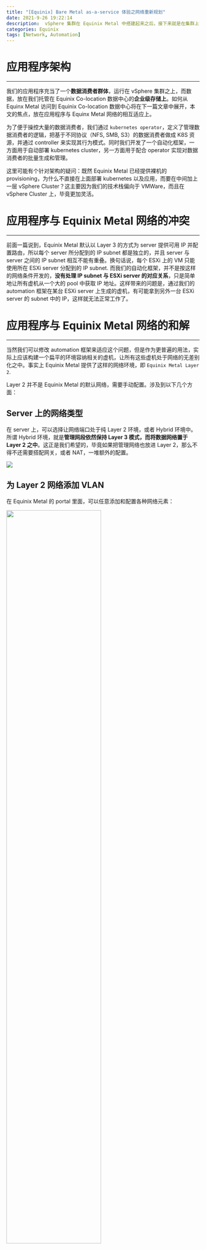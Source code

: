 ```yaml
---
title: "[Equinix] Bare Metal as-a-service 体验之网络重新规划"
date: 2021-9-26 19:22:14
description:  vSphere 集群在 Equinix Metal 中搭建起来之后，接下来就是在集群上面部署应用程序。我们的应用程序是一个简单的分布式的数据消费者，通过一套自研的 automation framework 将其部署在 vSphere 集群上。本文对该应用的部署进行展开，通过分解应用对网络的要求，调整 Equinix Metal 的网络。
categories: Equinix
tags: [Network, Automation]
---
```


# 应用程序架构
---
我们的应用程序充当了一个**数据消费者群体**，运行在 vSphere 集群之上，而数据，放在我们托管在 Equinix Co-location 数据中心的**企业级存储上**。如何从 Equinx Metal 访问到 Equinix Co-location 数据中心将在下一篇文章中展开，本文的焦点，放在应用程序与 Equinx Metal 网络的相互适应上。

为了便于操控大量的数据消费者，我们通过 `kubernetes operator`，定义了管理数据消费者的逻辑，把基于不同协议（NFS, SMB, S3）的数据消费者做成 K8S 资源，并通过 controller 来实现其行为模式。同时我们开发了一个自动化框架，一方面用于自动部署 kubernetes cluster，另一方面用于配合 operator 实现对数据消费者的批量生成和管理。

这里可能有个针对架构的疑问：既然 Equinix Metal 已经提供裸机的 provisioning，为什么不直接在上面部署 kubernetes 以及应用，而要在中间加上一层 vSphere Cluster？这主要因为我们的技术栈偏向于 VMWare，而且在 vSphere Cluster 上，毕竟更加灵活。

# 应用程序与 Equinix Metal 网络的冲突
---
前面一篇说到，Equinix Metal 默认以 Layer 3 的方式为 server 提供可用 IP 并配置路由，所以每个 server 所分配到的 IP subnet 都是独立的，并且 server 与 server 之间的 IP subnet 相互不能有重叠。换句话说，每个 ESXi 上的 VM 只能使用所在 ESXi server 分配到的 IP subnet. 而我们的自动化框架，并不是按这样的网络条件开发的，**没有处理 IP subnet 与 ESXi server 的对应关系**，只是简单地让所有虚机从一个大的 pool 中获取 IP 地址。这样带来的问题是，通过我们的 automation 框架在某台 ESXi server 上生成的虚机，有可能拿到另外一台 ESXi server 的 subnet 中的 IP，这样就无法正常工作了。

# 应用程序与 Equinix Metal 网络的和解
---
当然我们可以修改 automation 框架来适应这个问题，但是作为更普遍的用法，实际上应该构建一个扁平的环境容纳相关的虚机，让所有这些虚机处于网络的无差别化之中。事实上 Equinix Metal 提供了这样的网络环境，即 `Equinix Metal Layer 2`.

Layer 2 并不是 Equinix Metal 的默认网络，需要手动配置。涉及到以下几个方面：

## Server 上的网络类型
在 server 上，可以选择让网络端口处于纯 Layer 2 环境，或者 Hybrid 环境中。所谓 Hybrid 环境，就是**管理网段依然保持 Layer 3 模式，而将数据网络置于 Layer 2 之中**。这正是我们希望的，毕竟如果把管理网络也放进 Layer 2，那么不得不还需要搭配网关，或者 NAT，一堆额外的配置。

<img src="network-type.png">

## 为 Layer 2 网络添加 VLAN
在 Equinix Metal 的 portal 里面，可以任意添加和配置各种网络元素：

<img src="vlan1.png" width=70%>

添加 VLAN 的同时，指定该 VLAN 在哪个数据中心范围生效，以及相应的 VLAN ID:

<img src="vlan2.png">

经过以上配置，达到的效果是：server 被连入了 Equinix Metal 数据中心的交换机，而交换机上的端口为二层配置，并且打通了 Vlan 3105. 整个过程，并不需要动任何硬件，**Equinix 已经全部实现了 software defined**. 

## ESXi 上的相应配置
接下来，需要在 server 的 OS 层面，让发送的数据包都带上 tag 3105. 具体来说，在 vSwitch 中添加一个 port group，赋予 VLAN ID 3105. 而将所有的虚机，放在这个 port group 即可。

<img src="port-group.png">

经过以上网络调整，通过 kubernetes operator 生成的虚机，无论调配到哪个 ESXi上，都可以共享一个二层的数据网络了。 


至此，经过上一篇文章和本篇描述的过程，我们位于 Equinix Metal 环境的节点，已经完全具备运行数据消费者应用的条件了。下一篇文章，将重点讨论 Equinix Metal 数据中心的应用程序如何访问 Equinix Co-location 数据中心里的数据。